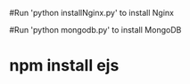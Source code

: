 #Run 'python installNginx.py' to install Nginx

#Run 'python mongodb.py' to install MongoDB


# npm install ejs